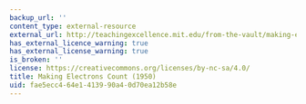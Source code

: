 ```yaml
---
backup_url: ''
content_type: external-resource
external_url: http://teachingexcellence.mit.edu/from-the-vault/making-electrons-count-c-1950
has_external_licence_warning: true
has_external_license_warning: true
is_broken: ''
license: https://creativecommons.org/licenses/by-nc-sa/4.0/
title: Making Electrons Count (1950)
uid: fae5ecc4-64e1-4139-90a4-0d70ea12b58e
---
```

